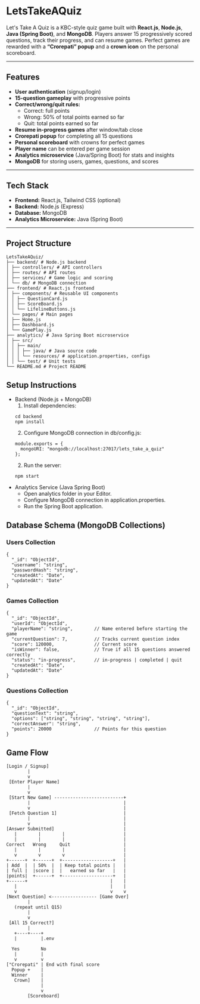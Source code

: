 # LetsTakeAQuiz

Let's Take A Quiz is a KBC-style quiz game built with **React.js**, **Node.js**, **Java (Spring Boot)**, and **MongoDB**. Players answer 15 progressively scored questions, track their progress, and can resume games. Perfect games are rewarded with a **“Crorepati” popup** and a **crown icon** on the personal scoreboard.

---

## Features

- **User authentication** (signup/login)  
- **15-question gameplay** with progressive points  
- **Correct/wrong/quit rules:**  
  - Correct: full points  
  - Wrong: 50% of total points earned so far  
  - Quit: total points earned so far  
- **Resume in-progress games** after window/tab close  
- **Crorepati popup** for completing all 15 questions  
- **Personal scoreboard** with crowns for perfect games  
- **Player name** can be entered per game session  
- **Analytics microservice** (Java/Spring Boot) for stats and insights  
- **MongoDB** for storing users, games, questions, and scores  

---

## Tech Stack

- **Frontend:** React.js, Tailwind CSS (optional)  
- **Backend:** Node.js (Express)  
- **Database:** MongoDB  
- **Analytics Microservice:** Java (Spring Boot)  

---

## Project Structure
```
LetsTakeAQuiz/
├── backend/ # Node.js backend
│ ├── controllers/ # API controllers
│ ├── routes/ # API routes
│ ├── services/ # Game logic and scoring
│ └── db/ # MongoDB connection
├── frontend/ # React.js frontend
│ ├── components/ # Reusable UI components
│ │ ├── QuestionCard.js
│ │ ├── ScoreBoard.js
│ │ └── LifelineButtons.js
│ └── pages/ # Main pages
│ ├── Home.js
│ ├── Dashboard.js
│ └── GamePlay.js
├── analytics/ # Java Spring Boot microservice
│ ├── src/
│ │ ├── main/
│ │ │ ├── java/ # Java source code
│ │ │ └── resources/ # application.properties, configs
│ │ └── test/ # Unit tests
└── README.md # Project README
```

## Setup Instructions
- Backend (Node.js + MongoDB)
  1. Install dependencies:
    ```
    cd backend
    npm install
    ```
  2. Configure MongoDB connection in db/config.js:
    ```
    module.exports = {
      mongoURI: "mongodb://localhost:27017/lets_take_a_quiz"
    };
    ```
  2. Run the server:
    ```
    npm start
    ```
- Analytics Service (Java Spring Boot)
  - Open analytics folder in your Editor.
  - Configure MongoDB connection in application.properties.
  - Run the Spring Boot application.

## Database Schema (MongoDB Collections)
  ### Users Collection
  ```
  {
    "_id": "ObjectId",
    "username": "string",
    "passwordHash": "string",
    "createdAt": "Date",
    "updatedAt": "Date"
  }
  ```
  ### Games Collection
  ```
  {
    "_id": "ObjectId",
    "userId": "ObjectId",
    "playerName": "string",        // Name entered before starting the game
    "currentQuestion": 7,          // Tracks current question index
    "score": 120000,               // Current score
    "isWinner": false,             // True if all 15 questions answered correctly
    "status": "in-progress",       // in-progress | completed | quit
    "createdAt": "Date",
    "updatedAt": "Date"
  }
  ```
  ### Questions Collection
  ```
  {
    "_id": "ObjectId",
    "questionText": "string",
    "options": ["string", "string", "string", "string"],
    "correctAnswer": "string",
    "points": 20000                // Points for this question
  }
  ```
  
  ## Game Flow
  ```
  [Login / Signup]
          |
          v
   [Enter Player Name]
          |
          v
   [Start New Game] --------------------------+
          |                                   |
          v                                   |
   [Fetch Question 1]                         |
          |                                   |
          v                                   |
  [Answer Submitted]                          |
     |        |        |                      |
     |        |        |                      |
  Correct   Wrong     Quit                    |
     |        |        |                      |
     v        v        v                      |
  +------+  +------+  +-------------------+   |
  | Add  |  | 50%  |  | Keep total points |   |
  | full |  |score |  |   earned so far   |   |
  |points|  +------+  +-------------------+   |
  +------+                               |    |
     |                                   |    |
     v                                   v    v
  [Next Question] <----------------- [Game Over]
          |
     (repeat until Q15)
          |
          v
   [All 15 Correct?]
          |
     +----+----+
     |         |.env
     
    Yes        No
     |         |
     v         v
  ["Crorepati" | End with final score
    Popup +    |
    Winner     |
     Crown]    |
               |
               v
          [Scoreboard]
  ```
